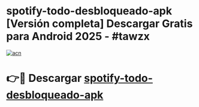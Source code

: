 # spotify-todo-desbloqueado-apk  [Versión completa] Descargar Gratis para Android 2025 - #tawzx

[![acn](https://github.com/user-attachments/assets/0f9c940e-d8b0-45ae-aac7-cd30a18b3e1c)](https://apps.freeplayer.one?title=spotify-todo-desbloqueado-apk&ref=9F)

# 👉🔴 Descargar [spotify-todo-desbloqueado-apk](https://apps.freeplayer.one?title=spotify-todo-desbloqueado-apk&ref=9F)